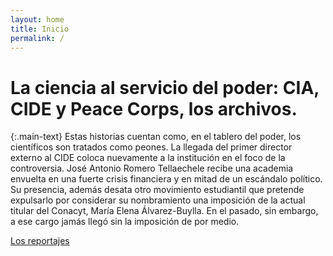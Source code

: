 ```yaml
---
layout: home
title: Inicio
permalink: /
---
```


# La ciencia al servicio del poder: CIA, CIDE y Peace Corps, los archivos.

{:.main-text}
Estas historias cuentan como, en el tablero del poder, los científicos son tratados como peones. La llegada del primer director externo al CIDE coloca nuevamente a la institución en el foco de la controversia. José Antonio Romero Tellaechele recibe una academia envuelta en una fuerte crisis financiera y en mitad de un escándalo político. Su presencia, además desata otro movimiento estudiantil que pretende expulsarlo por considerar su nombramiento una imposición de la actual titular del Conacyt, María Elena Álvarez-Buylla. En el pasado, sin embargo, a ese cargo jamás llegó sin la imposición de por medio.

[Los reportajes](/lacienciaalserviciodelpoder/reportajes/)
